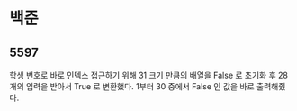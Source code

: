 # 백준

## 5597

학생 번호로 바로 인덱스 접근하기 위해 31 크기 만큼의 배열을 False 로 초기화 후 28개의 입력을 받아서 True 로 변환했다. 1부터 30 중에서 False 인 값을 바로 출력해줬다.